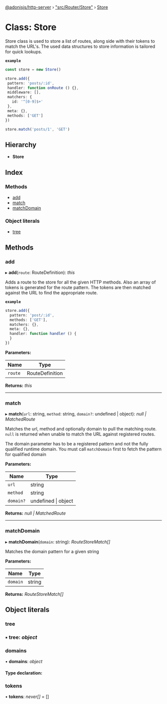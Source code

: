 [@adonisjs/http-server](../README.md) › ["src/Router/Store"](../modules/_src_router_store_.md) › [Store](_src_router_store_.store.md)

# Class: Store

Store class is used to store a list of routes, along side with their tokens
to match the URL's. The used data structures to store information is tailored
for quick lookups.

**`example`** 
```ts
const store = new Store()

store.add({
 pattern: 'posts/:id',
 handler: function onRoute () {},
 middleware: [],
 matchers: {
   id: '^[0-9]$+'
 },
 meta: {},
 methods: ['GET']
})

store.match('posts/1', 'GET')
```

## Hierarchy

* **Store**

## Index

### Methods

* [add](_src_router_store_.store.md#add)
* [match](_src_router_store_.store.md#match)
* [matchDomain](_src_router_store_.store.md#matchdomain)

### Object literals

* [tree](_src_router_store_.store.md#tree)

## Methods

###  add

▸ **add**(`route`: RouteDefinition): *this*

Adds a route to the store for all the given HTTP methods. Also an array
of tokens is generated for the route pattern. The tokens are then
matched against the URL to find the appropriate route.

**`example`** 
```ts
store.add({
  pattern: 'post/:id',
  methods: ['GET'],
  matchers: {},
  meta: {},
  handler: function handler () {
  }
})
```

**Parameters:**

Name | Type |
------ | ------ |
`route` | RouteDefinition |

**Returns:** *this*

___

###  match

▸ **match**(`url`: string, `method`: string, `domain?`: undefined | object): *null | MatchedRoute*

Matches the url, method and optionally domain to pull the matching
route. `null` is returned when unable to match the URL against
registered routes.

The domain parameter has to be a registered pattern and not the fully
qualified runtime domain. You must call `matchDomain` first to fetch
the pattern for qualified domain

**Parameters:**

Name | Type |
------ | ------ |
`url` | string |
`method` | string |
`domain?` | undefined &#124; object |

**Returns:** *null | MatchedRoute*

___

###  matchDomain

▸ **matchDomain**(`domain`: string): *RouteStoreMatch[]*

Matches the domain pattern for a given string

**Parameters:**

Name | Type |
------ | ------ |
`domain` | string |

**Returns:** *RouteStoreMatch[]*

## Object literals

###  tree

### ▪ **tree**: *object*

###  domains

• **domains**: *object*

#### Type declaration:

###  tokens

• **tokens**: *never[]* = []
